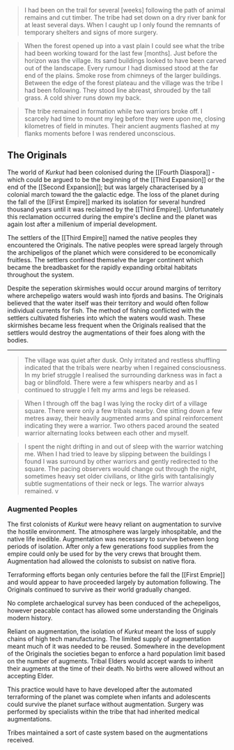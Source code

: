 > I had been on the trail for several [weeks] following the path of animal remains and cut timber. The tribe had set down on a dry river bank for at least several days. When I caught up I only found the remnants of temporary shelters and signs of more surgery.  

> When the forest opened up into a vast plain I could see what the tribe had been working toward for the last few [months]. Just before the horizon was the village. Its sand buildings looked to have been carved out of the landscape. Every rumour I had dismissed stood at the far end of the plains. Smoke rose from chimneys of the larger buildings. Between the edge of the forest plateau and the village was the tribe I had been following. They stood line abreast, shrouded by the tall grass. A cold shiver runs down my back.  

> The tribe remained in formation while two warriors broke off. I scarcely had time to mount my leg before they were upon me, closing kilometres of field in minutes. Their ancient augments flashed at my flanks moments before I was rendered unconscious. 

## The Originals  

The world of *Kurkut* had been colonised during the [[Fourth Diaspora]] - which could be argued to be the beginning of the [[Third Expansion]] or the end of the [[Second Expansion]]; but was largely characterised by a colonial march toward the the galactic edge. The loss of the planet during the fall of the [[First Empire]] marked its isolation for several hundred thousand years until it was reclaimed by the [[Third Empire]]. Unfortunately this reclamation occurred during the empire's decline and the planet was again lost after a millenium of imperial development.  

The settlers of the [[Third Empire]] named the native peoples they encountered the Originals. The native peoples were spread largely through the archipeligos of the planet which were considered to be economically fruitless. The settlers confined themselve the larger continent which became the breadbasket for the rapidly expanding orbital habitats throughout the system. 

Despite the seperation skirmishes would occur around margins of territory where archepeligo waters would wash into fjords and basins. The Originals believed that the water itself was their territory and would often follow individual currents for fish. The method of fishing conflicted with the settlers cultivated fisheries into which the waters would wash.  These skirmishes became less frequent when the Originals realised that the settlers would destroy the augmentations of their foes along with the bodies.  


***

> The village was quiet after dusk. Only irritated and restless shuffling indicated that the tribals were nearby when I regained consciousness.  In my brief struggle I realised the surrounding darkness was in fact a bag or blindfold. There were a few whispers nearby and as I continued to struggle I felt my arms and legs be released. 

> When I through off the bag I was lying the rocky dirt of a village square. There were only a few tribals nearby. One sitting down a few metres away, their heavily augmented arms and spinal reinforcement indicating they were a warrior. Two others paced around the seated warrior alternating looks between each other and myself.   

> I spent the night drifting in and out of sleep with the warrior watching me. When I had tried to leave by slipping between the buildings I found I was surround by other warriors and gently redirected to the square. The pacing observers would change out through the night, sometimes heavy set older civilians, or lithe girls with tantalisingly subtle sugmentations of their neck or legs. The warrior always remained. v

### Augmented Peoples  

The first colonists of *Kurkut* were heavy reliant on augmentation to survive the hostile environment. The atmosphere was largely inhospitable, and the native life inedible. Augmentation was necessary to survive between long periods of isolation. After only a few generations food supplies from the empire could only be used for by the very crews that brought them. Augmentation had allowed the colonists to subsist on native flora.  

Terraforming efforts began only centuries before the fall the [[First Emprie]] and would appear to have proceeded largely by automation following. The Originals continued to survive as their world gradually changed.   

No complete archaelogical survey has been conduced of the achepeligos, however peacable contact has allowed some understanding the Originals modern history.   

Reliant on augmentation, the isolation of *Kurkut* meant the loss of supply chains of high tech manufacturing. The limited supply of augmentation meant much of it was needed to be reused. Somewhere in the development of the Originals the societies began to enforce a hard population limit based on the number of augments. Tribal Elders would accept wards to inherit their augments at the time of their death.  No births were allowed without an accepting Elder. 

This practice would have to have developed after the automated terraforming of the planet was complete when infants and adolescents could survive the planet surface without augmentation. Surgery was performed by specialists within the tribe that had inherited medical augmentations.  

Tribes maintained a sort of caste system based on the augmentations received. 